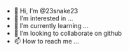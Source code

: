 - 👋 Hi, I’m @23snake23
- 👀 I’m interested in ...
- 🌱 I’m currently learning ...
- 💞️ I’m looking to collaborate on github
- 📫 How to reach me ...

<!---
23snake23/23snake23 is a ✨ special ✨ repository because its `README.md` (this file) appears on your GitHub profile.
You can click the Preview link to take a look at your changes.
--->
